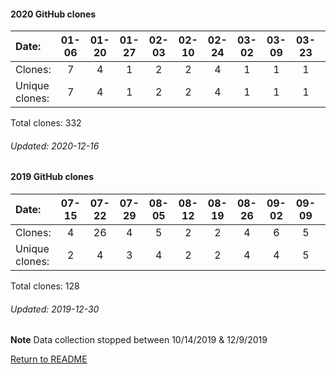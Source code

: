 #### 2020 GitHub clones
Date:		  |  01-06   |       01-20   |       01-27   |       02-03   |       02-10   |       02-24   |       03-02   |       03-09   |       03-23   |       04-06   |       04-13   |       04-20   |       05-04   |       05-11   |       05-18   |       05-25   |       06-01   |       06-08   |       06-15   |       06-22   |       06-29   |  07-06  |  07-13  |  07-20  |  07-27  |  08-03  |  08-10  |  08-17  |  08-24  |  08-31  |  09-07  |  09-14  |  09-21  |  09-28  |  10-05  |  10-12  |  10-19  |  10-26  |  11-02  |   11-09  |  11-16  |  11-23  |  11-30  |  12-07
|:---     |:---:  |:---:  |:---:  |:---:  |:---:  |:---:  |:---:  |:---:  |:---:  |:---:  |:---:  |:---:  |:---:  |:---:  |:---:  |:---:  |:---:  |:---:  |:---:  |:---:  |:---:  |:---:  |:---:  |:---:  |:---:  |:---:  |:---:  |:---:  |:---:  |:---:  |:---:  |:---:  |:---:  |:---:  |:---:  |:---:  |:---:  |:---:  |:---:  |:---:  |:---:  |:---:  |:---:  |:---:
Clones:		  |  7       |       4       |       1       |       2       |       2       |       4       |       1       |       1       |       1       |       10      |       15      |       4       |       9       |       6       |       8       |       3       |       1       |       1       |       2       |       5       |       2       |  1      |  4      |  2      |  6      |  2      |  8      |  1      |  159    |  1      |  11     |  5      |  2      |  5      |  1      |  3      |  1      |  1      |  19     |   2      |  1      |  1      |  6      |  1
Unique            clones:  |   7       |       4       |       1       |       2       |       2       |       4       |       1       |       1       |       1       |       10      |       7       |       3       |       9       |       5       |       6       |       3       |       1       |       1       |       1       |       5       |       2  |      1  |      4  |      2  |      6  |      2  |      8  |      1  |      6  |      1  |      9  |      4  |      2  |      5  |      1  |      3  |      1  |      1  |      14  |      2  |      1  |      1  |      4  |      1

Total clones: 332
###### Updated: 2020-12-16

#### 2019 GitHub clones
Date:    |        07-15   |       07-22   |       07-29   |       08-05   |       08-12   |       08-19   |       08-26   |       09-02   |       09-09   |  09-16  |  09-23  |  09-30  |  10-07  |   10-14  |  12-09  |  12-16  |  12-23  |  12-30
|:---    |:---:   |:---:  |:---:  |:---:  |:---:  |:---:  |:---:  |:---:  |:---:  |:---:  |:---:  |:---:  |:---:  |:---:  |:---:  |:---:  |:---:  |:---:
Clones:  |        4       |       26      |       4       |       5       |       2       |       2       |       4       |       6       |       5       |  4      |  3      |  5      |  18     |   4      |  10     |  5      |  16     |  5
Unique   clones:  |       2       |       4       |       3       |       4       |       2       |       2       |       4       |       4       |       5  |      2  |      2  |      5  |      11  |      4  |      6  |      4  |      6  |      2

Total clones: 128
###### Updated: 2019-12-30
**Note**  Data collection stopped between 10/14/2019 & 12/9/2019

[Return to README](https://github.com/BradleyA/docker-security-infrastructure/blob/master/README.md)
